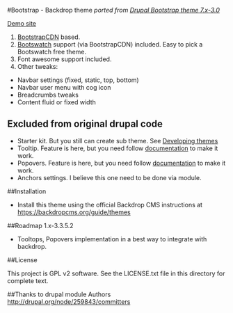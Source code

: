 #Bootstrap - Backdrop theme 
*ported from [Drupal Bootstrap theme 7.x-3.0](https://www.drupal.org/project/bootstrap)*

[Demo site](http://bootstrap.backdrop.expert)

1. [BootstrapCDN](http://bootstrapcdn.com/) based.
2. [Bootswatch](http://bootswatch.com) support (via BootstrapCDN) included. Easy to pick a Bootswatch free theme.
3. Font awesome support included.
4. Other tweaks:
  - Navbar settings (fixed, static, top, bottom)
  - Navbar user menu with cog icon
  - Breadcrumbs tweaks
  - Content fluid or fixed width
  
## Excluded from original drupal code
  - Starter kit. But you still can create sub theme. See [Developing themes](https://api.backdropcms.org/developing-themes)
  - Tooltip. Feature is here, but you need follow [documentation](http://getbootstrap.com/javascript/#tooltips) to make it work.
  - Popovers.  Feature is here, but you need follow [documentation](http://getbootstrap.com/javascript/#popovers) to make it work.
  - Anchors settings. I believe this one need to be done via module.

##Installation
  - Install this theme using the official Backdrop CMS instructions at
  https://backdropcms.org/guide/themes

##Roadmap
  1.x-3.3.5.2
   - Tooltops, Popovers implementation in a best way to integrate with backdrop.

##License

This project is GPL v2 software. See the LICENSE.txt file in this directory for
complete text.

##Thanks to drupal module Authors
http://drupal.org/node/259843/committers
